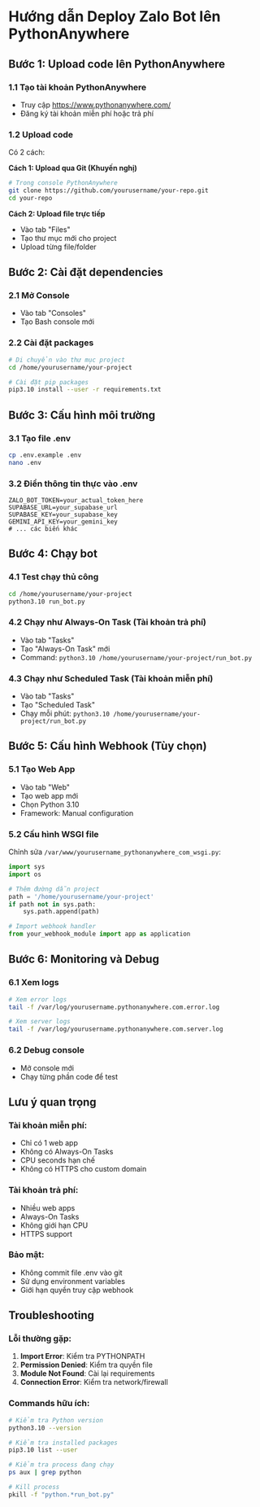 # Hướng dẫn Deploy Zalo Bot lên PythonAnywhere

## Bước 1: Upload code lên PythonAnywhere

### 1.1 Tạo tài khoản PythonAnywhere
- Truy cập https://www.pythonanywhere.com/
- Đăng ký tài khoản miễn phí hoặc trả phí

### 1.2 Upload code
Có 2 cách:

**Cách 1: Upload qua Git (Khuyến nghị)**
```bash
# Trong console PythonAnywhere
git clone https://github.com/yourusername/your-repo.git
cd your-repo
```

**Cách 2: Upload file trực tiếp**
- Vào tab "Files" 
- Tạo thư mục mới cho project
- Upload từng file/folder

## Bước 2: Cài đặt dependencies

### 2.1 Mở Console
- Vào tab "Consoles"
- Tạo Bash console mới

### 2.2 Cài đặt packages
```bash
# Di chuyển vào thư mục project
cd /home/yourusername/your-project

# Cài đặt pip packages
pip3.10 install --user -r requirements.txt
```

## Bước 3: Cấu hình môi trường

### 3.1 Tạo file .env
```bash
cp .env.example .env
nano .env
```

### 3.2 Điền thông tin thực vào .env
```env
ZALO_BOT_TOKEN=your_actual_token_here
SUPABASE_URL=your_supabase_url
SUPABASE_KEY=your_supabase_key
GEMINI_API_KEY=your_gemini_key
# ... các biến khác
```

## Bước 4: Chạy bot

### 4.1 Test chạy thủ công
```bash
cd /home/yourusername/your-project
python3.10 run_bot.py
```

### 4.2 Chạy như Always-On Task (Tài khoản trả phí)
- Vào tab "Tasks"
- Tạo "Always-On Task" mới
- Command: `python3.10 /home/yourusername/your-project/run_bot.py`

### 4.3 Chạy như Scheduled Task (Tài khoản miễn phí)
- Vào tab "Tasks" 
- Tạo "Scheduled Task"
- Chạy mỗi phút: `python3.10 /home/yourusername/your-project/run_bot.py`

## Bước 5: Cấu hình Webhook (Tùy chọn)

### 5.1 Tạo Web App
- Vào tab "Web"
- Tạo web app mới
- Chọn Python 3.10
- Framework: Manual configuration

### 5.2 Cấu hình WSGI file
Chỉnh sửa `/var/www/yourusername_pythonanywhere_com_wsgi.py`:

```python
import sys
import os

# Thêm đường dẫn project
path = '/home/yourusername/your-project'
if path not in sys.path:
    sys.path.append(path)

# Import webhook handler
from your_webhook_module import app as application
```

## Bước 6: Monitoring và Debug

### 6.1 Xem logs
```bash
# Xem error logs
tail -f /var/log/yourusername.pythonanywhere.com.error.log

# Xem server logs  
tail -f /var/log/yourusername.pythonanywhere.com.server.log
```

### 6.2 Debug console
- Mở console mới
- Chạy từng phần code để test

## Lưu ý quan trọng

### Tài khoản miễn phí:
- Chỉ có 1 web app
- Không có Always-On Tasks
- CPU seconds hạn chế
- Không có HTTPS cho custom domain

### Tài khoản trả phí:
- Nhiều web apps
- Always-On Tasks
- Không giới hạn CPU
- HTTPS support

### Bảo mật:
- Không commit file .env vào git
- Sử dụng environment variables
- Giới hạn quyền truy cập webhook

## Troubleshooting

### Lỗi thường gặp:
1. **Import Error**: Kiểm tra PYTHONPATH
2. **Permission Denied**: Kiểm tra quyền file
3. **Module Not Found**: Cài lại requirements
4. **Connection Error**: Kiểm tra network/firewall

### Commands hữu ích:
```bash
# Kiểm tra Python version
python3.10 --version

# Kiểm tra installed packages
pip3.10 list --user

# Kiểm tra process đang chạy
ps aux | grep python

# Kill process
pkill -f "python.*run_bot.py"
```